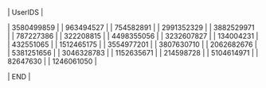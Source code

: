 | UserIDS |

| 3580499859 |
| 963494527 |
| 754582891 |
| 2991352329 |
| 3882529971 |
| 787227386 |
| 322208815 |
| 4498355056 |
| 3232607827 |
| 134004231 |
| 432551065 |
| 1512465175 |
| 3554977201 |
| 3807630710 |
| 2062682676 |
| 5381251656 |
| 3046328783 |
| 1152635671 |
| 214598728 |
| 5104614971 |
| 82647630 |
| 1246061050 |

| END |
